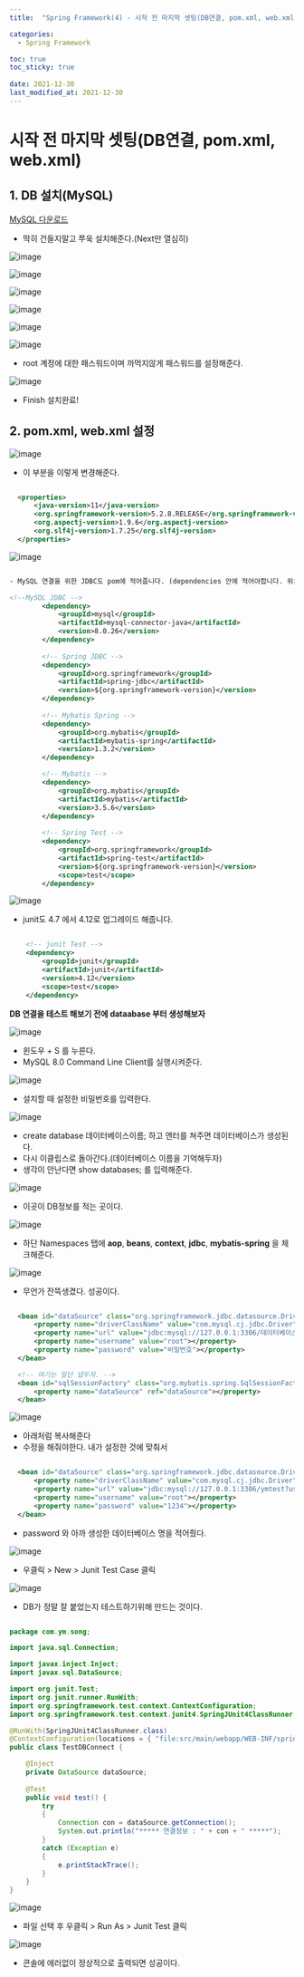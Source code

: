 ```yaml
---
title:  "Spring Framework(4) - 시작 전 마지막 셋팅(DB연결, pom.xml, web.xml)"

categories:
  - Spring Framework

toc: true
toc_sticky: true
 
date: 2021-12-30
last_modified_at: 2021-12-30
---
```


<h1>시작 전 마지막 셋팅(DB연결, pom.xml, web.xml)</h1>


<h2>1. DB 설치(MySQL)</h2>

[MySQL 다운로드](https://dev.mysql.com/downloads/installer/)

- 딱히 건들지말고 쭈욱 설치해준다.(Next만 열심히)


![image](https://user-images.githubusercontent.com/56810348/147713380-455158dc-6866-4a90-8675-f882eb28733e.png)


![image](https://user-images.githubusercontent.com/56810348/147713439-93b6474b-06e9-4385-8a49-945203e3b89d.png)


![image](https://user-images.githubusercontent.com/56810348/147713502-d38b833f-00fe-4c5b-b8eb-16cb34873616.png)


![image](https://user-images.githubusercontent.com/56810348/147713523-d9d730f5-328d-48d2-bc91-801168d4abd8.png)


![image](https://user-images.githubusercontent.com/56810348/147713741-3d2f8718-3d21-4955-95c3-24dc294c63fb.png)


![image](https://user-images.githubusercontent.com/56810348/147713769-9a1c7d32-136e-44b2-95c0-e5c46857fcb9.png)

- root 계정에 대한 패스워드이며 까먹지않게 패스워드를 설정해준다.


![image](https://user-images.githubusercontent.com/56810348/147713858-98506db8-7f35-4bb5-9e60-c72d3e3cab3b.png)

- Finish 설치완료!


<h2>2. pom.xml, web.xml 설정</h2>

![image](https://user-images.githubusercontent.com/56810348/147732106-d3ab04f1-8f2b-4f57-bd57-d43beb1c2a01.png)

- 이 부분을 이렇게 변경해준다.

``` xml

  <properties>
      <java-version>11</java-version>
      <org.springframework-version>5.2.8.RELEASE</org.springframework-version>
      <org.aspectj-version>1.9.6</org.aspectj-version>
      <org.slf4j-version>1.7.25</org.slf4j-version>
  </properties>

```

![image](https://user-images.githubusercontent.com/56810348/147733015-67a20461-496a-4d54-9be0-c2bd3b460827.png)

``` xml

- MySQL 연결을 위한 JDBC도 pom에 적어줍니다. (dependencies 안에 적어야합니다. 위치 잘 보세요.)

<!--MySQL JDBC -->
		<dependency>
		    <groupId>mysql</groupId>
		    <artifactId>mysql-connector-java</artifactId>
		    <version>8.0.26</version>
		</dependency>
		
		<!-- Spring JDBC -->
		<dependency>
		    <groupId>org.springframework</groupId>
		    <artifactId>spring-jdbc</artifactId>
		    <version>${org.springframework-version}</version>
		</dependency>
		
		<!-- Mybatis Spring -->
		<dependency>
		    <groupId>org.mybatis</groupId>
		    <artifactId>mybatis-spring</artifactId>
		    <version>1.3.2</version>
		</dependency>

		<!-- Mybatis -->
		<dependency>
		    <groupId>org.mybatis</groupId>
		    <artifactId>mybatis</artifactId>
		    <version>3.5.6</version>
		</dependency>
		
		<!-- Spring Test -->
		<dependency>
		    <groupId>org.springframework</groupId>
		    <artifactId>spring-test</artifactId>
		    <version>${org.springframework-version}</version>
		    <scope>test</scope>
		</dependency>

```


![image](https://user-images.githubusercontent.com/56810348/147733755-be31f0fa-7b5d-4ff5-9b73-16fe7ee7e3c3.png)

- junit도 4.7 에서 4.12로 업그레이드 해줍니다.

``` xml

    <!-- junit Test -->
    <dependency>
        <groupId>junit</groupId>
        <artifactId>junit</artifactId>
        <version>4.12</version>
        <scope>test</scope>
    </dependency> 

```


**DB 연결을 테스트 해보기 전에 dataabase 부터 생성해보자**

![image](https://user-images.githubusercontent.com/56810348/147734325-0c40740a-652a-44e2-b853-6767eb2e6847.png)

- 윈도우 + S 를 누른다.
- MySQL 8.0 Command Line Client를 실행시켜준다.


![image](https://user-images.githubusercontent.com/56810348/147734380-1a334355-a6a4-4628-a27c-046ca98ad876.png)

- 설치할 때 설정한 비밀번호를 입력한다.


![image](https://user-images.githubusercontent.com/56810348/147734469-dcef0c3e-6a03-4799-b8f7-9a0a780b9a49.png)

- create database 데이터베이스이름; 하고 엔터를 쳐주면 데이터베이스가 생성된다.
- 다시 이클립스로 돌아간다.(데이터베이스 이름을 기억해두자)
- 생각이 안난다면 show databases; 를 입력해준다.


![image](https://user-images.githubusercontent.com/56810348/147734669-fac1f691-156c-4736-8aa8-c67c59607216.png)

- 이곳이 DB정보를 적는 곳이다.


![image](https://user-images.githubusercontent.com/56810348/147734805-354878db-ddf0-44f0-b7af-4899d8ecaee4.png)

- 하단 Namespaces 탭에 **aop**, **beans**, **context**, **jdbc**, **mybatis-spring** 을 체크해준다.


![image](https://user-images.githubusercontent.com/56810348/147734977-37e62478-6c8d-49d9-8ef3-41777c3b86c8.png)

- 무언가 잔뜩생겼다. 성공이다.


```xml

  <bean id="dataSource" class="org.springframework.jdbc.datasource.DriverManagerDataSource">
      <property name="driverClassName" value="com.mysql.cj.jdbc.Driver"></property>
      <property name="url" value="jdbc:mysql://127.0.0.1:3306/데이터베이스 이름?useSSL=false&amp;serverTimezone=UTC"></property>
      <property name="username" value="root"></property>
      <property name="password" value="비밀번호"></property>
  </bean>

  <!-- 여기는 일단 냅두자. -->
  <bean id="sqlSessionFactory" class="org.mybatis.spring.SqlSessionFactoryBean">
      <property name="dataSource" ref="dataSource"></property>
  </bean>

```

![image](https://user-images.githubusercontent.com/56810348/147735593-dc8b0551-5416-480f-94fb-d4fd6a75de62.png)

- 아래처럼 복사해준다
- 수정을 해줘야한다. 내가 설정한 것에 맞춰서

```xml

  <bean id="dataSource" class="org.springframework.jdbc.datasource.DriverManagerDataSource">
      <property name="driverClassName" value="com.mysql.cj.jdbc.Driver"></property>
      <property name="url" value="jdbc:mysql://127.0.0.1:3306/ymtest?useSSL=false&amp;serverTimezone=UTC"></property>
      <property name="username" value="root"></property>
      <property name="password" value="1234"></property>
  </bean>

```

- password 와 아까 생성한 데이터베이스 명을 적어줬다.


![image](https://user-images.githubusercontent.com/56810348/147735908-d788396d-aa50-4fc9-93a2-4b744bd90a0c.png)

- 우클릭 > New > Junit Test Case 클릭



![image](https://user-images.githubusercontent.com/56810348/147736055-ef2d9c04-ae25-4378-86e6-da96cac64f93.png)

- DB가 정말 잘 붙었는지 테스트하기위해 만드는 것이다.


```java

package com.ym.song;

import java.sql.Connection;

import javax.inject.Inject;
import javax.sql.DataSource;

import org.junit.Test;
import org.junit.runner.RunWith;
import org.springframework.test.context.ContextConfiguration;
import org.springframework.test.context.junit4.SpringJUnit4ClassRunner;

@RunWith(SpringJUnit4ClassRunner.class)
@ContextConfiguration(locations = { "file:src/main/webapp/WEB-INF/spring/**/root-context.xml" })
public class TestDBConnect {

	@Inject
    private DataSource dataSource;
	
	@Test
	public void test() {
		try  
		{
			Connection con = dataSource.getConnection();
			System.out.println("***** 연결정보 : " + con + " *****");
        } 
		catch (Exception e) 
		{
            e.printStackTrace();
        }
	}
}

```


![image](https://user-images.githubusercontent.com/56810348/147736446-cc6e9a40-0f11-487d-ac97-65ec8d7881c7.png)

- 파일 선택 후 우클릭 > Run As > Junit Test 클릭



![image](https://user-images.githubusercontent.com/56810348/147736537-ce95fd6b-58ee-413f-a617-c9bf32d9bfe9.png)

- 콘솔에 에러없이 정상적으로 출력되면 성공이다.

